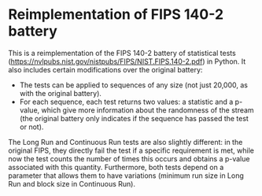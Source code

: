 # Reimplementation of FIPS 140-2 battery

This is a reimplementation of the FIPS 140-2 battery of statistical tests (https://nvlpubs.nist.gov/nistpubs/FIPS/NIST.FIPS.140-2.pdf) in Python. It also includes certain modifications over the original battery:

- The tests can be applied to sequences of any size (not just 20,000, as with the original battery).
- For each sequence, each test returns two values: a statistic and a p-value, which give more information about the randomness of the stream (the original battery only indicates if the sequence has passed the test or not).

The Long Run and Continuous Run tests are also slightly different: in the original FIPS, they directly fail the test if a specific requirement is met, while now the test counts the number of times this occurs and obtains a p-value associated with this quantity. Furthermore, both tests depend on a parameter that allows them to have variations (minimum run size in Long Run and block size in Continuous Run).
